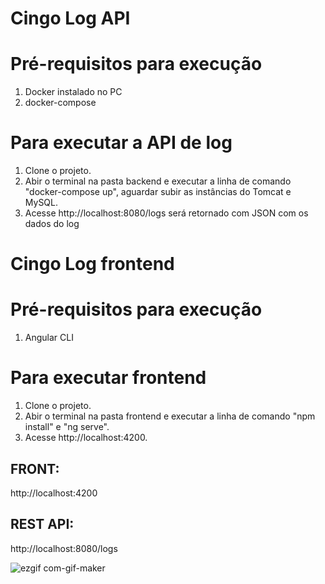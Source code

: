 # Cingo Log API

# Pré-requisitos para execução
1. Docker instalado no PC
2. docker-compose
# Para executar a API de log
1. Clone o projeto.
2. Abir o terminal na pasta backend e executar a linha de comando "docker-compose up",
aguardar subir as instâncias do Tomcat e MySQL.
3. Acesse http://localhost:8080/logs será retornado com JSON com os dados do log

# Cingo Log frontend

# Pré-requisitos para execução
1. Angular CLI
# Para executar frontend
1. Clone o projeto.
2. Abir o terminal na pasta frontend e executar a linha de comando 
"npm install" e "ng serve".
3. Acesse http://localhost:4200. 

## FRONT:
http://localhost:4200
## REST API:
http://localhost:8080/logs

![ezgif com-gif-maker](https://user-images.githubusercontent.com/41558261/187046443-f6762f79-a65d-43c7-a219-8d9c3828ada0.gif)
